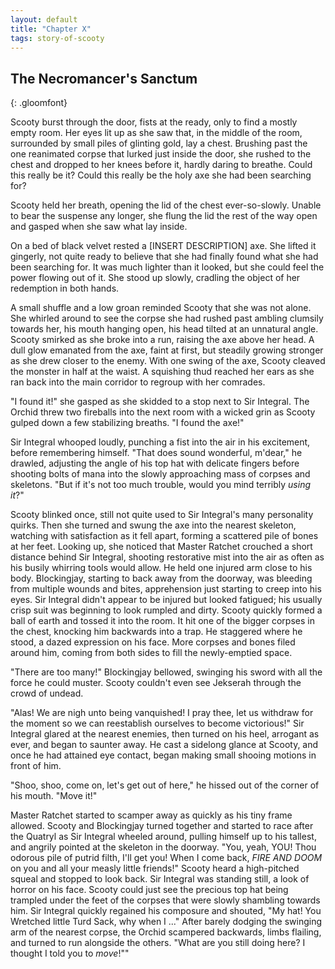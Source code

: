 ```yaml
---
layout: default
title: "Chapter X"
tags: story-of-scooty
---
```


## The Necromancer's Sanctum
{: .gloomfont}

Scooty burst through the door, fists at the ready, only to find a mostly empty room. Her eyes lit
up as she saw that, in the middle of the room, surrounded by small piles of glinting gold, lay
a chest. Brushing past the one reanimated corpse that lurked just inside the door, she rushed to
the chest and dropped to her knees before it, hardly daring to breathe. Could this really be it?
Could this really be the holy axe she had been searching for?

Scooty held her breath, opening the lid of the chest ever-so-slowly. Unable to bear the suspense
any longer, she flung the lid the rest of the way open and gasped when she saw what lay inside.

On a bed of black velvet rested a [INSERT DESCRIPTION] axe. She lifted it gingerly, not quite
ready to believe that she had finally found what she had been searching for. It was much lighter
than it looked, but she could feel the power flowing out of it. She stood up slowly, cradling the
object of her redemption in both hands.

A small shuffle and a low groan reminded Scooty that she was not alone. She whirled around to see
the corpse she had rushed past ambling clumsily towards her, his mouth hanging open, his head
tilted at an unnatural angle. Scooty smirked as she broke into a run, raising the axe above her
head. A dull glow emanated from the axe, faint at first, but steadily growing stronger as she drew
closer to the enemy. With one swing of the axe, Scooty cleaved the monster in half at the waist.
A squishing thud reached her ears as she ran back into the main corridor to regroup with her
comrades.

"I found it!" she gasped as she skidded to a stop next to Sir Integral. The Orchid threw two
fireballs into the next room with a wicked grin as Scooty gulped down a few stabilizing breaths.
"I found the axe!"

Sir Integral whooped loudly, punching a fist into the air in his excitement, before remembering
himself. "That does sound wonderful, m'dear," he drawled, adjusting the angle of his top hat with
delicate fingers before shooting bolts of mana into the slowly approaching mass of corpses and
skeletons. "But if it's not too much trouble, would you mind terribly *using it*?"

Scooty blinked once, still not quite used to Sir Integral's many personality quirks. Then she
turned and swung the axe into the nearest skeleton, watching with satisfaction as it fell apart,
forming a scattered pile of bones at her feet. Looking up, she noticed that Master Ratchet crouched
a short distance behind Sir Integral, shooting restorative mist into the air as often as his busily
whirring tools would allow. He held one injured arm close to his body. Blockingjay, starting to
back away from the doorway, was bleeding from multiple wounds and bites, apprehension just starting
to creep into his eyes. Sir Integral didn't appear to be injured but looked fatigued; his usually
crisp suit was beginning to look rumpled and dirty. Scooty quickly formed a ball of earth and
tossed it into the room. It hit one of the bigger corpses in the chest, knocking him backwards into
a trap. He staggered where he stood, a dazed expression on his face. More corpses and bones filed
around him, coming from both sides to fill the newly-emptied space.

"There are too many!" Blockingjay bellowed, swinging his sword with all the force he could muster.
Scooty couldn't even see Jekserah through the crowd of undead.

"Alas!  We are nigh unto being vanquished!  I pray thee, let us withdraw for the moment so we can
reestablish ourselves to become victorious!" Sir Integral glared at the nearest enemies, then
turned on his heel, arrogant as ever, and began to saunter away. He cast a sidelong glance at
Scooty, and once he had attained eye contact, began making small shooing motions in front of him.

"Shoo, shoo, come on, let's get out of here," he hissed out of the corner of his mouth. "Move it!"

Master Ratchet started to scamper away as quickly as his tiny frame allowed. Scooty and Blockingjay
turned together and started to race after the Quatryl as Sir Integral wheeled around, pulling
himself up to his tallest, and angrily pointed at the skeleton in the doorway. "You, yeah, YOU!
Thou odorous pile of putrid filth, I'll get you!  When I come back, *FIRE AND DOOM* on you and
all your measly little friends!" Scooty heard a high-pitched squeal and stopped to look back. Sir
Integral was standing still, a look of horror on his face. Scooty could just see the precious top
hat being trampled under the feet of the corpses that were slowly shambling towards him. Sir
Integral quickly regained his composure and shouted, "My hat! You Wretched little Turd Sack, why
when I ..." After barely dodging the swinging arm of the nearest corpse, the Orchid scampered
backwards, limbs flailing, and turned to run alongside the others. "What are you still doing here?
I thought I told you to *move*!""

